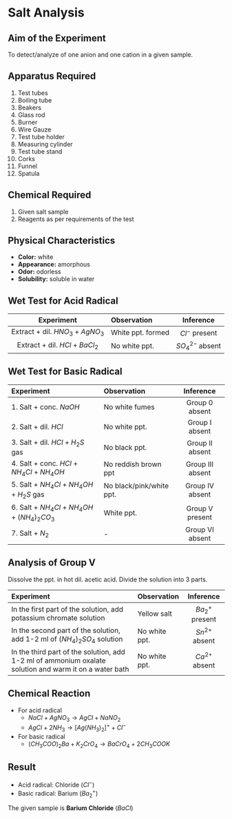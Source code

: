 # Salt Analysis

## Aim of the Experiment 
To detect/analyze of one anion and one cation in a given sample. 

## Apparatus Required
1. Test tubes
2. Boiling tube 
3. Beakers 
4. Glass rod 
5. Burner 
6. Wire Gauze 
7. Test tube holder 
8. Measuring cylinder
9. Test tube stand 
10. Corks 
11. Funnel 
12. Spatula 

## Chemical Required 
1. Given salt sample 
2. Reagents as per requirements of the test 

## Physical Characteristics 
- **Color:** white 
- **Appearance:** amorphous 
- **Odor:** odorless
- **Solubility:** soluble in water 

## Wet Test for Acid Radical 
| Experiment | Observation | Inference |
|:-:|:-|:-:|
| Extract + dil. $HNO_3 + AgNO_3$ | White ppt. formed | $Cl^-$ present | 
| Extract + dil. $HCl + BaCl_2$ | No white ppt. | $SO_4^{2-}$ absent | 

## Wet Test for Basic Radical 
| Experiment | Observation | Inference | 
|:-|:-|:-:|
| 1. Salt + conc. $NaOH$ | No white fumes | Group 0 absent | 
| 2. Salt + dil. $HCl$ | No white ppt. | Group I absent | 
| 3. Salt + dil. $HCl + H_2S$ gas | No black ppt. | Group II absent | 
| 4. Salt + conc. $HCl + NH_4Cl + NH_4OH$ | No reddish brown ppt | Group III absent | 
| 5. Salt + $NH_4Cl + NH_4OH + H_2S$ gas | No black/pink/white ppt. | Group IV absent | 
| 6. Salt + $NH_4Cl + NH_4OH + (NH_4)_2CO_3$ | White ppt. | Group V present | 
| 7. Salt + $N_2$ | - | Group VI absent | 

## Analysis of Group V 
Dissolve the ppt. in hot dil. acetic acid. 
Divide the solution into 3 parts. 

| Experiment | Observation | Inference | 
|:-|:-|:-:|
| In the first part of the solution, add potassium chromate solution | Yellow salt | $Ba_2^+$ present | 
| In the second part of the solution, add 1-2 ml of $(NH_4)_2SO_4$ solution | No white ppt. | $Sn^{2+}$ absent | 
| In the third part of the solution, add 1-2 ml of ammonium oxalate solution and warm it on a water bath | No white ppt. | $Ca^{2+}$ absent | 

## Chemical Reaction 
- For acid radical
    - $NaCl + AgNO_3 \rightarrow AgCl + NaNO_2$
    - $AgCl + 2NH_3 \rightarrow [Ag(NH_3)_2]^+ + Cl^-$
- For basic radical 
    - $(CH_3COO)_2Ba + K_2CrO_4 \rightarrow BaCrO_4 + 2CH_3COOK$ 

## Result 
- Acid radical: Chloride $(Cl^-)$
- Basic radical: Barium $(Ba_2^+)$

The given sample is **Barium Chloride** $(BaCl)$
